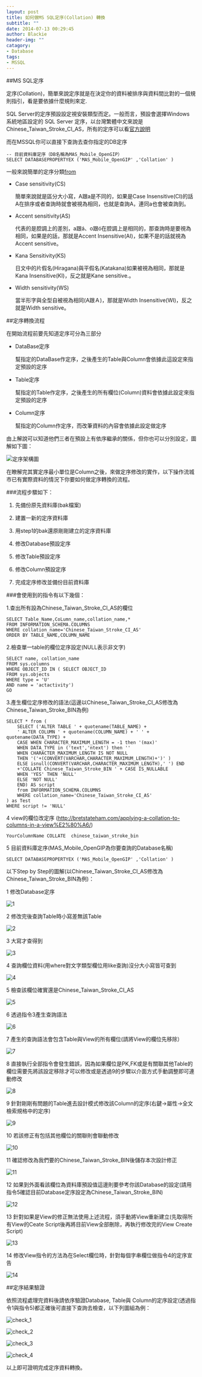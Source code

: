 ```yaml
---
layout: post
title: 如何做MS SQL定序(Collation) 轉換
subtitle: ""
date: 2014-07-13 00:29:45
author: Blackie
header-img: ""
catagory:
- Database
tags: 
- MSSQL
---
```


<!-- More -->

##MS SQL定序

定序(Collation)，簡單來說定序就是在決定你的資料被排序與資料間比對的一個規則指引，看是要依據什麼規則來定.

SQL Server的定序預設設定視安裝類型而定。一般而言，預設會選擇Windows 系統地區設定的 SQL Server 定序，以台灣繁體中文來說是Chinese_Taiwan_Stroke_CI_AS，所有的定序可以看[官方說明](http://technet.microsoft.com/en-us/library/ms188046.aspx)

而在MSSQL你可以直接下查詢去查你指定的DB定序

	-- 目前資料庫定序（DB名稱為MAS_Mobile_OpenGIP）
	SELECT DATABASEPROPERTYEX ('MAS_Mobile_OpenGIP' ,'Collation' )

一般來說簡單的定序分類[from](http://www.dotblogs.com.tw/jimmyyu/archive/2009/08/30/10320.aspx)

- Case sensitivity(CS) 
	
	簡單來說就是區分大小寫，A跟a是不同的，如果是Case Insensitive(CI)的話A在排序或者查詢時就會被視為相同，也就是查詢A，連同a也會被查詢到。

- Accent sensitivity(AS) 

	代表的是腔調上的差別，a跟á、o跟ó在腔調上是相同的，那查詢時是要視為相同，如果是的話，那就是Accent Insensitive(AI)，如果不是的話就視為Accent sensitive。

- Kana Sensitivity(KS) 

	日文中的片假名(Hiragana)與平假名(Katakana)如果被視為相同，那就是Kana Insensitive(KI)，反之就是Kane sensitive.。

- Width sensitivity(WS) 
	
	當半形字與全型自被視為相同(A跟Ａ)，那就是Width Insensitive(WI)，反之就是Width sensitive。


##定序轉換流程

在開始流程前要先知道定序可分為三部分

- DataBase定序
	
	幫指定的DataBase作定序，之後產生的Table與Column會依據此這設定來指定預設的定序

- Table定序

	幫指定的Table作定序，之後產生的所有欄位(Column)資料會依據此設定來指定預設的定序


- Column定序

	幫指定的Column作定序，而改筆資料的內容會依據此設定做定序
	
由上解說可以知道他們三者在預設上有依序繼承的關係，但你也可以分別設定，圖解如下圖：

![定序架構圖](https://dl.dropboxusercontent.com/u/20925528/%E6%8A%80%E8%A1%93Blog/blogs/20130926/%E6%9E%B6%E6%A7%8B%E5%9C%96.png)

在瞭解完其實定序最小單位是Column之後，來做定序修改的實作，以下操作流城市已有實際資料的情況下你要如何做定序轉換的流程。

###流程步驟如下：

1. 先備份原先資料庫(bak檔案)

2. 建置一新的定序資料庫

3. 用step1的bak還原剛剛建立的定序資料庫

4. 修改Database預設定序

5. 修改Table預設定序

6. 修改Column預設定序

7. 完成定序修改並備份目前資料庫  

###會使用到的指令有以下幾個：

1.查出所有設為Chinese_Taiwan_Stroke_CI_AS的欄位

	SELECT Table_Name,CoLumn_name,collation_name,* 
	FROM INFORMATION_SCHEMA.COLUMNS
	WHERE collation_name='Chinese_Taiwan_Stroke_CI_AS'
	ORDER BY TABLE_NAME,COLUMN_NAME
	

2.檢查單一table的欄位定序設定(NULL表示非文字)

	SELECT name, collation_name
	FROM sys.columns
	WHERE OBJECT_ID IN ( SELECT OBJECT_ID
	FROM sys.objects
	WHERE type = 'U'
	AND name = 'actactivity')
	GO

3.產生欄位定序修改的語法(這邊以Chinese_Taiwan_Stroke_CI_AS修改為Chinese_Taiwan_Stroke_BIN為例)
	
	SELECT * from (
		SELECT ('ALTER TABLE ' + quotename(TABLE_NAME) +
		' ALTER COLUMN ' + quotename(COLUMN_NAME) + ' ' + 		quotename(DATA_TYPE) +
		CASE WHEN CHARACTER_MAXIMUM_LENGTH = -1 then '(max)'
		WHEN DATA_TYPE in ('text','ntext') then ''
		WHEN CHARACTER_MAXIMUM_LENGTH IS NOT NULL 
		THEN '('+(CONVERT(VARCHAR,CHARACTER_MAXIMUM_LENGTH)+')' )
		ELSE isnull(CONVERT(VARCHAR,CHARACTER_MAXIMUM_LENGTH),' ') END 
		+'COLLATE Chinese_Taiwan_Stroke_BIN ' + CASE IS_NULLABLE
		WHEN 'YES' THEN 'NULL'
		ELSE 'NOT NULL'
		END) AS script
		from INFORMATION_SCHEMA.COLUMNS
		WHERE collation_name='Chinese_Taiwan_Stroke_CI_AS'
	) as Test
	WHERE script != 'NULL'

4 view的欄位改定序 (http://bretstateham.com/applying-a-collation-to-columns-in-a-view%E2%80%A6/)

	YourColumnName COLLATE  chinese_taiwan_stroke_bin

5 目前資料庫定序(MAS_Mobile_OpenGIP為你要查詢的Database名稱)

	SELECT DATABASEPROPERTYEX ('MAS_Mobile_OpenGIP' ,'Collation' )


以下Step by Step的圖解(以Chinese_Taiwan_Stroke_CI_AS修改為Chinese_Taiwan_Stroke_BIN為例)：

1 修改Database定序

![1](https://dl.dropboxusercontent.com/u/20925528/%E6%8A%80%E8%A1%93Blog/blogs/20130926/1.PNG)

2 修改完後查詢Table時小寫差無該Table

![2](https://dl.dropboxusercontent.com/u/20925528/%E6%8A%80%E8%A1%93Blog/blogs/20130926/2.PNG)

3 大寫才查得到 

![3](https://dl.dropboxusercontent.com/u/20925528/%E6%8A%80%E8%A1%93Blog/blogs/20130926/3.PNG)

4 查詢欄位資料(用where對文字類型欄位用like查詢)沒分大小寫皆可查到

![4](https://dl.dropboxusercontent.com/u/20925528/%E6%8A%80%E8%A1%93Blog/blogs/20130926/4.PNG)

5 檢查該欄位確實還是Chinese_Taiwan_Stroke_CI_AS

![5](https://dl.dropboxusercontent.com/u/20925528/%E6%8A%80%E8%A1%93Blog/blogs/20130926/5.PNG)

6 透過指令3產生查詢語法

![6](https://dl.dropboxusercontent.com/u/20925528/%E6%8A%80%E8%A1%93Blog/blogs/20130926/6.PNG)

7 產生的查詢語法會包含Table與View的所有欄位(請將View的欄位先移除）

![7](https://dl.dropboxusercontent.com/u/20925528/%E6%8A%80%E8%A1%93Blog/blogs/20130926/7.PNG)

8 直接執行全部指令會發生錯誤，因為如果欄位是PK,FK或是有關聯其他Table的欄位需要先將該設定移除才可以修改或是透過9的步驟以介面方式手動調整即可連動修改

![8](https://dl.dropboxusercontent.com/u/20925528/%E6%8A%80%E8%A1%93Blog/blogs/20130926/8.PNG)

9 針對剛剛有問題的Table進去設計模式修改該Column的定序(右鍵->屬性->全文檢索規格中的定序)

![9](https://dl.dropboxusercontent.com/u/20925528/%E6%8A%80%E8%A1%93Blog/blogs/20130926/9.PNG)

10 若該修正有包括其他欄位的關聯則會聯動修改

![10](https://dl.dropboxusercontent.com/u/20925528/%E6%8A%80%E8%A1%93Blog/blogs/20130926/10.PNG)

11 確認修改為我們要的Chinese_Taiwan_Stroke_BIN後儲存本次設計修正

![11](https://dl.dropboxusercontent.com/u/20925528/%E6%8A%80%E8%A1%93Blog/blogs/20130926/11.PNG)

12 如果到外面看該欄位為資料庫預設值這邊則要參考你該Database的設定(請用指令5確認目前Database定序設定為Chinese_Taiwan_Stroke_BIN)

![12](https://dl.dropboxusercontent.com/u/20925528/%E6%8A%80%E8%A1%93Blog/blogs/20130926/12.PNG)

13 針對如果是View的修正無法使用上述流程，須手動將View重新建立(先取得所有View的Ceate Script後再將目前View全部刪除，再執行修改完的View Create Script)

![13](https://dl.dropboxusercontent.com/u/20925528/%E6%8A%80%E8%A1%93Blog/blogs/20130926/13.PNG)

14 修改View指令的方法為在Select欄位時，針對每個字串欄位做指令4的定序宣告

![14](https://dl.dropboxusercontent.com/u/20925528/%E6%8A%80%E8%A1%93Blog/blogs/20130926/14.PNG)


##定序結果驗證

依照流程處理完資料後請依序驗證Database, Table與 Column的定序設定(透過指令1與指令5)都正確後可直接下查詢去檢查，以下列圖組為例：

![check_1](https://dl.dropboxusercontent.com/u/20925528/%E6%8A%80%E8%A1%93Blog/blogs/20130926/check_1.jpg)

![check_2](https://dl.dropboxusercontent.com/u/20925528/%E6%8A%80%E8%A1%93Blog/blogs/20130926/check_2.jpg)

![check_3](https://dl.dropboxusercontent.com/u/20925528/%E6%8A%80%E8%A1%93Blog/blogs/20130926/check_3.jpg)

![check_4](https://dl.dropboxusercontent.com/u/20925528/%E6%8A%80%E8%A1%93Blog/blogs/20130926/check_4.jpg)

以上即可證明完成定序資料轉換。



